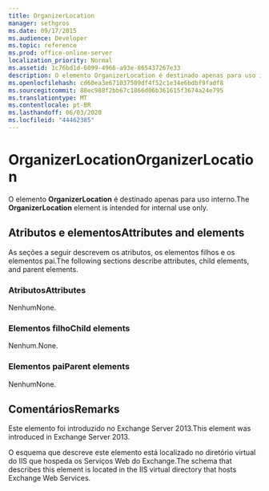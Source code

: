 ```yaml
---
title: OrganizerLocation
manager: sethgros
ms.date: 09/17/2015
ms.audience: Developer
ms.topic: reference
ms.prod: office-online-server
localization_priority: Normal
ms.assetid: 1c76bd1d-6099-4966-a93e-865437267e33
description: O elemento OrganizerLocation é destinado apenas para uso interno.
ms.openlocfilehash: cd60ea3e671037509df4f52c1e34e6bdbf9fadf8
ms.sourcegitcommit: 88ec988f2bb67c1866d06b361615f3674a24e795
ms.translationtype: MT
ms.contentlocale: pt-BR
ms.lasthandoff: 06/03/2020
ms.locfileid: "44462385"
---
```

# <a name="organizerlocation"></a><span data-ttu-id="aac5a-103">OrganizerLocation</span><span class="sxs-lookup"><span data-stu-id="aac5a-103">OrganizerLocation</span></span>

<span data-ttu-id="aac5a-104">O elemento **OrganizerLocation** é destinado apenas para uso interno.</span><span class="sxs-lookup"><span data-stu-id="aac5a-104">The **OrganizerLocation** element is intended for internal use only.</span></span> 

## <a name="attributes-and-elements"></a><span data-ttu-id="aac5a-105">Atributos e elementos</span><span class="sxs-lookup"><span data-stu-id="aac5a-105">Attributes and elements</span></span>

<span data-ttu-id="aac5a-106">As seções a seguir descrevem os atributos, os elementos filhos e os elementos pai.</span><span class="sxs-lookup"><span data-stu-id="aac5a-106">The following sections describe attributes, child elements, and parent elements.</span></span>
  
### <a name="attributes"></a><span data-ttu-id="aac5a-107">Atributos</span><span class="sxs-lookup"><span data-stu-id="aac5a-107">Attributes</span></span>

<span data-ttu-id="aac5a-108">Nenhum</span><span class="sxs-lookup"><span data-stu-id="aac5a-108">None.</span></span>
  
### <a name="child-elements"></a><span data-ttu-id="aac5a-109">Elementos filho</span><span class="sxs-lookup"><span data-stu-id="aac5a-109">Child elements</span></span>

<span data-ttu-id="aac5a-110">Nenhum.</span><span class="sxs-lookup"><span data-stu-id="aac5a-110">None.</span></span>
  
### <a name="parent-elements"></a><span data-ttu-id="aac5a-111">Elementos pai</span><span class="sxs-lookup"><span data-stu-id="aac5a-111">Parent elements</span></span>

<span data-ttu-id="aac5a-112">Nenhum</span><span class="sxs-lookup"><span data-stu-id="aac5a-112">None.</span></span>
  
## <a name="remarks"></a><span data-ttu-id="aac5a-113">Comentários</span><span class="sxs-lookup"><span data-stu-id="aac5a-113">Remarks</span></span>

<span data-ttu-id="aac5a-114">Este elemento foi introduzido no Exchange Server 2013.</span><span class="sxs-lookup"><span data-stu-id="aac5a-114">This element was introduced in Exchange Server 2013.</span></span>
  
<span data-ttu-id="aac5a-115">O esquema que descreve este elemento está localizado no diretório virtual do IIS que hospeda os Serviços Web do Exchange.</span><span class="sxs-lookup"><span data-stu-id="aac5a-115">The schema that describes this element is located in the IIS virtual directory that hosts Exchange Web Services.</span></span>
  

